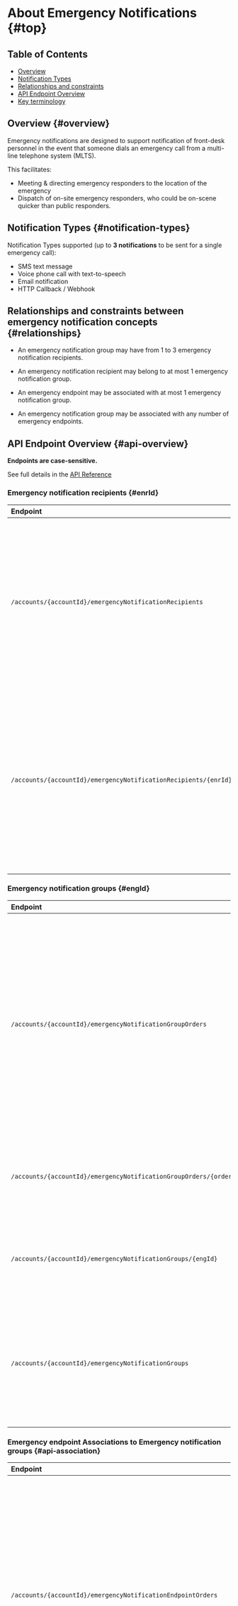 # About Emergency Notifications {#top}

## Table of Contents

* [Overview](#overview)
* [Notification Types](#notification-types)
* [Relationships and constraints](#relationships)
* [API Endpoint Overview](#api-overview)
* [Key terminology](#key-terms)

## Overview {#overview}

Emergency notifications are designed to support notification of front-desk personnel in the event that someone dials an emergency call from a multi-line telephone system (MLTS).

This facilitates:
* Meeting & directing emergency responders to the location of the emergency
* Dispatch of on-site emergency responders, who could be on-scene quicker than public responders.

## Notification Types {#notification-types}

Notification Types supported (up to **3 notifications** to be sent for a single emergency call):

* SMS text message
* Voice phone call with text-to-speech
* Email notification
* HTTP Callback / Webhook

## Relationships and constraints between emergency notification concepts {#relationships}

* An emergency notification group may have from 1 to 3 emergency notification recipients.
* An emergency notification recipient may belong to at most 1 emergency notification group.

* An emergency endpoint may be associated with at most 1 emergency notification group.
* An emergency notification group may be associated with any number of emergency endpoints.


## API Endpoint Overview {#api-overview}

**Endpoints are case-sensitive.**

See full details in the [API Reference](../../numbers/apiReference.md)

### Emergency notification recipients {#enrId}

| Endpoint                                                        | Description                                                                                                                                                                                                                                                                                                                 |
|:----------------------------------------------------------------|:----------------------------------------------------------------------------------------------------------------------------------------------------------------------------------------------------------------------------------------------------------------------------------------------------------------------------|
| `/accounts/{accountId}/emergencyNotificationRecipients`         | Use the <code class="post">POST</code> operation to create an emergency notification recipient.<br>Use the <code class="get">GET</code> operation with optional query parameters to fetch emergency notifications associated with the account.                                                                              |
| `/accounts/{accountId}/emergencyNotificationRecipients/{enrId}` | Use the <code class="get">GET</code> operation to fetch a specific emergency notification recipient by identifier.<br>Use the <code class="put">PUT</code> operation to replace an emergency notification recipient.<br>Use the <code class="delete">DELETE</code> operation to remove an emergency notification recipient. |

### Emergency notification groups {#engId}

| Endpoint                                                           | Description                                                                                                                                                                                                                                                                                  |
|:-------------------------------------------------------------------|:---------------------------------------------------------------------------------------------------------------------------------------------------------------------------------------------------------------------------------------------------------------------------------------------|
| `/accounts/{accountId}/emergencyNotificationGroupOrders`           | Use the <code class="post">POST</code> operation to create an order to create, modify, or delete an emergency notification group.<br>Use the <code class="get">GET</code> operation with optional query parameters to fetch emergency notification group orders associated with the account. |
| `/accounts/{accountId}/emergencyNotificationGroupOrders/{orderId}` | Use the <code class="get">GET</code> operation to fetch a specific emergency notification group order by identifier.                                                                                                                                                                         |
| `/accounts/{accountId}/emergencyNotificationGroups/{engId}`        | Use the <code class="get">GET</code> operation to fetch a specific current emergency notification group by identifier.                                                                                                                                                                       |
| `/accounts/{accountId}/emergencyNotificationGroups`                | Use the <code class="get">GET</code> operation with optional query parameters to fetch current emergency notification groups associated with the account.                                                                                                                                    |

### Emergency endpoint Associations to Emergency notification groups {#api-association}

| Endpoint                                                              | Description                                                                                                                                                                                                                                                                                                            |
|:----------------------------------------------------------------------|:-----------------------------------------------------------------------------------------------------------------------------------------------------------------------------------------------------------------------------------------------------------------------------------------------------------------------|
| `/accounts/{accountId}/emergencyNotificationEndpointOrders`           | Use the <code class="post">POST</code> operation to create an order to add or remove emergency endpoint associations to an emergency notification group.<br>Use the <code class="get">GET</code> operation with optional query parameters to fetch emergency notification endpoint orders associated with the account. |
| `/accounts/{accountId}/emergencyNotificationEndpointOrders/{orderId}` | Use the <code class="get">GET</code> operation to fetch a specific emergency notification endpoint order by identifier.                                                                                                                                                                                                |
| `/tns/{tn}/tndetails`                                                 | Use the <code class="get">GET</code> operation to fetch information, including emergency endpoint associations to an emergency notification group for a specified telephone number.                                                                                                                                    |
| `/accounts/{accountId}/aeuis`                                         | Use the <code class="get">GET</code> operation with optional query parameters to fetch information, including emergency endpoint associations to an emergency notification group for alternate caller identifiers associated with the account.                                                                         |
| `/accounts/{accountId}/aeuis/{acid}`                                  | Use the <code class="get">GET</code> operation to fetch information, including emergency endpoint associations to an emergency notification group for a specified alternate caller identifier.                                                                                                                         |

## Key terminology {#key-terms}

| Term                                  | Description                                                                                                                                                                                                                                                                                                                                                                                                                                                                                                                                                                                                                                                                                                                                                                                                                                |
|:--------------------------------------|:-------------------------------------------------------------------------------------------------------------------------------------------------------------------------------------------------------------------------------------------------------------------------------------------------------------------------------------------------------------------------------------------------------------------------------------------------------------------------------------------------------------------------------------------------------------------------------------------------------------------------------------------------------------------------------------------------------------------------------------------------------------------------------------------------------------------------------------------|
| Alternate Caller Identity (ACID)      | See Alternate End-User Identity (AEUI).                                                                                                                                                                                                                                                                                                                                                                                                                                                                                                                                                                                                                                                                                                                                                                                                    |
| Alternate End-User Identity (AEUI)    | A unique alpha-numeric string which may be used as an alternative to using a telephone number to identify the applicable 911 end-user.  An AEUI may have an End User name and valid street address, in addition to the optional association with an emergency notification group.                                                                                                                                                                                                                                                                                                                                                                                                                                                                                                                                                          |
| Callback                              | A mechanism to deliver an emergency notification in which an HTTPS URL is invoked with information about the emergency call.  An emergency notification recipient can have a type of Callback to indicate that a web URL should be invoked to deliver the notification of an emergency call.                                                                                                                                                                                                                                                                                                                                                                                                                                                                                                                                               |
| Callback Password                     | The password used to authenticate the sender of a Callback to the receiver of the Callback.  When an emergency notification recipient is configured with type set to Callback, an HTTPS URL, callback password, and callback username are included in the configuration.                                                                                                                                                                                                                                                                                                                                                                                                                                                                                                                                                                   |
| Callback Username                     | The username used to authenticate the sender of a Callback to the receiver of the Callback.  When an emergency notification recipient is configured with type set to Callback, an HTTPS URL, callback password, and callback username are included in the configuration.                                                                                                                                                                                                                                                                                                                                                                                                                                                                                                                                                                   |
| Callback URL                          | The HTTPS URL used as the target of an emergency notification recipient with type Callback.  When an emergency notification recipient is configured with type set to Callback, an HTTPS URL, callback password, and callback username are included in the configuration.                                                                                                                                                                                                                                                                                                                                                                                                                                                                                                                                                                   |
| Date Formats                          | Where displayed or used for filtering order histories, use the format YYYY-MM-DDTHH:MM:SS.mmmmX, where if "X" is used for timezone information.  For UTC, "X" is replaced with "Z".  For other timezones, "X" is replaced with a positive or negative UTC offset.  For example, a date and time specified in U.S. EDT would look like 2020-04-01T15:40:32.243-05:00.  A date and time specified in U.S. EST would look like 2019-12-17T04:55:21.099-04:00.  A date and time specified in Japan standard time would look like 2020-04-01T15:48:29.798+09:00.  If the timezone information is omitted, UTC is assumed.  If the time is omitted, time 00:00:00.000 is assumed.                                                                                                                                                                |
| Emergency Call                        | If an emergency endpoint is associated with an emergency notification group, and an emergency call is originated from that endpoint, notifications are sent according to the emergency notification recipients configured for the emergency notification group.                                                                                                                                                                                                                                                                                                                                                                                                                                                                                                                                                                            |
| Emergency Endpoint                    | An identifier associated with the originator of an emergency call.  An emergency endpoint may be a telephone number or an AEUI.  An emergency endpoint must be configured with an emergency location, including a valid street address.  An emergency endpoint may be associated with one emergency notification group.                                                                                                                                                                                                                                                                                                                                                                                                                                                                                                                    |
| Emergency Endpoint AEUI               | An emergency endpoint defined as an AEUI.                                                                                                                                                                                                                                                                                                                                                                                                                                                                                                                                                                                                                                                                                                                                                                                                  |
| Emergency Endpoint TN                 | An emergency endpoint defined as a telephone number (TN).                                                                                                                                                                                                                                                                                                                                                                                                                                                                                                                                                                                                                                                                                                                                                                                  |
| Emergency Notification Endpoint Order | When an emergency endpoint is associated with an emergency notification group, that association is configured by submitting an order.  The "order" provides a record of what was configured, when, and by whom.  It also allows you to do other things while the order is being fulfilled.  For example, an order to associate 10,000 emergency endpoints to an emergency notification group may take a couple of minutes to complete.  If necessary for trouble-shooting, you may query the order history in a number of ways to find out when an endpoint was added to or removed from a group.                                                                                                                                                                                                                                          |
| Emergency Notification Group          | A container for a set of emergency endpoints that should all trigger the same set of emergency notifications if one of them places an emergency call.  An emergency notification group may have from one to three emergency notification recipients of any type.  For example, a group could have two email recipients and one SMS recipient.  Any number of emergency endpoints may be associated with an emergency notification group.                                                                                                                                                                                                                                                                                                                                                                                                   |
| Emergency Notification Group Order    | When an emergency notification group is configured, it is done by submitting an order.  The "order" provides a record of what was configured, when, and by whom.  It also allows you to do other things while the order is being fulfilled.  For example, if you add a new emergency notification recipient to an emergency notification group that has 10,000 emergency endpoints associated, it may take a couple of minutes to process the order.  If necessary for trouble-shooting, you may query the order history in a number of ways to find out when a group was added, updated, or removed.                                                                                                                                                                                                                                      |
| Emergency Notification Recipient      | Defines the recipient of an emergency notification by specifying who should be notified and how that notification should be delivered.  An emergency notification recipient has a description, a type, and a target.  The type can be one of EMAIL, SMS, TTS, or CALLBACK.  The target goes along with the type.  For example, if the type is EMAIL, then the target is an email address.  If the type is SMS, the target is a telephone number capable of receiving texts.  If the type is TTS, the target is a telephone number.  If type is CALLBACK, the target is an HTTPS URL that specifies the callback server.  When type is CALLBACK, a Username and Password are also configured to authenticate the call to the callback server.  An emergency notification recipient may be associated with one emergency notification group. |
| Notification Type                     | The mechanism used to deliver a emergency notification.  Emergency notifications may be delivered by email, text, voice call (using text-to- speech), or a web callback.  See Emergency Notification Recipient for more details.                                                                                                                                                                                                                                                                                                                                                                                                                                                                                                                                                                                                           |
| Short Message Service (SMS)           | A means of delivering text messages to an SMS enabled device like a smart phone.  An emergency notification recipient can have a type of SMS, meaning that a text should be sent to the configured telephone number if an emergency call is placed by an emergency endpoint associated with the emergency notification group that uses that recipient.                                                                                                                                                                                                                                                                                                                                                                                                                                                                                     |
| Text To Speech (TTS)                  | A means of delivering a voice call to notify a recipient of an emergency call.  An emergency notification recipient can have a type of TTS, meaning that a text-to - speech voice call should be placed to the configured telephone number if an emergency call is placed by an emergency endpoint associated with the emergency notification group that uses that recipient.                                                                                                                                                                                                                                                                                                                                                                                                                                                              |



